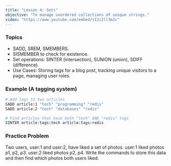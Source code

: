 ```yaml
---
title: "Lesson 4: Sets"
objective: "To manage unordered collections of unique strings."
video: "https://www.youtube.com/embed/sI2i2ll3m2c"
---
```


### Topics

- SADD, SREM, SMEMBERS.
- SISMEMBER to check for existence.
- Set operations: SINTER (intersection), SUNION (union), SDIFF (difference).
- Use Cases: Storing tags for a blog post, tracking unique visitors to a page, managing user roles.

### Example (A tagging system)

```bash
# Add tags to two articles
SADD article:1 "tech" "programming" "redis"
SADD article:2 "tech" "databases" "redis"

# Find articles that have both "tech" AND "redis" tags
SINTER article:tags:tech article:tags:redis
```

### Practice Problem

Two users, user:1 and user:2, have liked a set of photos. user:1 liked photos p1, p2, p3. user:2 liked photos p2, p4. Write the commands to store this data and then find which photos both users liked.
